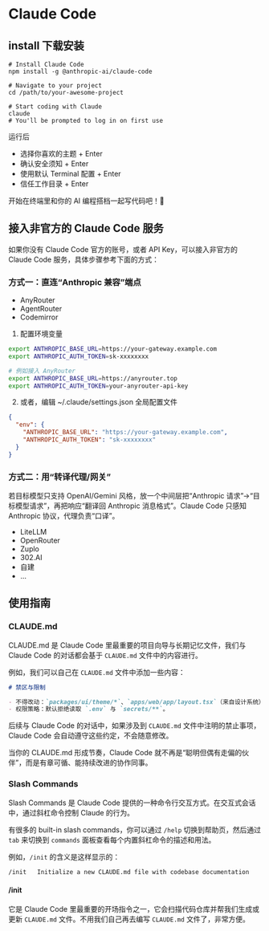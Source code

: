 # Claude Code

## install 下载安装

```shell
# Install Claude Code
npm install -g @anthropic-ai/claude-code

# Navigate to your project
cd /path/to/your-awesome-project

# Start coding with Claude
claude
# You'll be prompted to log in on first use
```

运行后

- 选择你喜欢的主题 + Enter
- 确认安全须知 + Enter
- 使用默认 Terminal 配置 + Enter
- 信任工作目录 + Enter

开始在终端里和你的 AI 编程搭档一起写代码吧！🚀

## 接入非官方的 Claude Code 服务

如果你没有 Claude Code 官方的账号，或者 API Key，可以接入非官方的 Claude Code 服务，具体步骤参考下面的方式：

### 方式一：直连“Anthropic 兼容”端点

- AnyRouter
- AgentRouter
- Codemirror

1. 配置环境变量

```bash
export ANTHROPIC_BASE_URL=https://your-gateway.example.com
export ANTHROPIC_AUTH_TOKEN=sk-xxxxxxxx

# 例如接入 AnyRouter
export ANTHROPIC_BASE_URL=https://anyrouter.top
export ANTHROPIC_AUTH_TOKEN=your-anyrouter-api-key
```

2. 或者，编辑 ~/.claude/settings.json 全局配置文件

```json
{
  "env": {
    "ANTHROPIC_BASE_URL": "https://your-gateway.example.com",
    "ANTHROPIC_AUTH_TOKEN": "sk-xxxxxxxx"
  }
}
```

### 方式二：用“转译代理/网关”

若目标模型只支持 OpenAI/Gemini 风格，放一个中间层把“Anthropic 请求”->“目标模型请求”，再把响应“翻译回 Anthropic 消息格式”。Claude Code 只感知 Anthropic 协议，代理负责“口译”。

- LiteLLM
- OpenRouter
- Zuplo
- 302.AI
- 自建
- ...

## 使用指南

### CLAUDE.md

CLAUDE.md 是 Claude Code 里最重要的项目向导与长期记忆文件，我们与 Claude Code 的对话都会基于 `CLAUDE.md` 文件中的内容进行。

例如，我们可以自己在 `CLAUDE.md` 文件中添加一些内容：

```markdown
# 禁区与限制

- 不得改动：`packages/ui/theme/*`、`apps/web/app/layout.tsx`（来自设计系统）。
- 权限策略：默认拒绝读取 `.env` 与 `secrets/**`。
```

后续与 Claude Code 的对话中，如果涉及到 `CLAUDE.md` 文件中注明的禁止事项，Claude Code 会自动遵守这些约定，不会随意修改。

当你的 CLAUDE.md 形成节奏，Claude Code 就不再是“聪明但偶有走偏的伙伴”，而是有章可循、能持续改进的协作同事。

### Slash Commands

Slash Commands 是 Claude Code 提供的一种命令行交互方式。在交互式会话中，通过斜杠命令控制 Claude 的行为。

有很多的 built-in slash commands，你可以通过 `/help` 切换到帮助页，然后通过 `tab` 来切换到 `commands` 面板查看每个内置斜杠命令的描述和用法。

例如，`/init` 的含义是这样显示的：

```bash
/init   Initialize a new CLAUDE.md file with codebase documentation
```

#### /init

它是 Claude Code 里最重要的开场指令之一，它会扫描代码仓库并帮我们生成或更新 `CLAUDE.md` 文件。不用我们自己再去编写 `CLAUDE.md` 文件了，非常方便。
